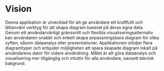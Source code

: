 # Vision

Denna applikation är utvecklad för att ge användare ett kraftfullt och lättanvänt verktyg för att skapa diagram baserat på deras egna data. Genom ett användarvänligt gränssnitt och flexibla visualiseringsalternativ kan användaren snabbt och enkelt skapa anpassningsbara diagram för olika syften, såsom dataanalys eller presentationer. Applikationen stödjer flera diagramtyper och erbjuder möjligheten att spara skapade diagram lokalt på användarens dator för vidare användning. Målet är att göra dataanalys och visualisering mer tillgänglig och intuitiv för alla användare, oavsett teknisk bakgrund.